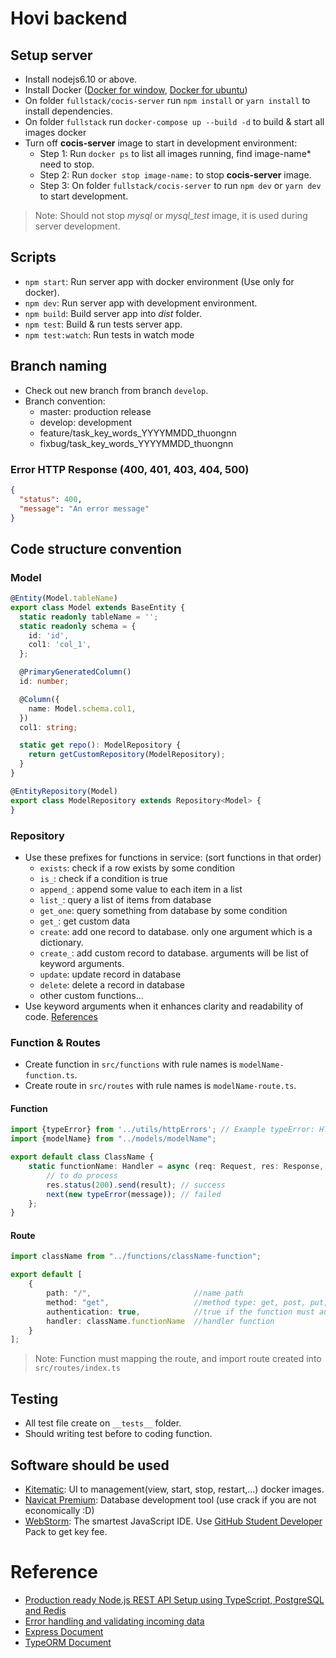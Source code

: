 # Hovi backend

## Setup server
- Install nodejs6.10 or above.
- Install Docker ([Docker for window](https://docs.docker.com/docker-for-windows/), [Docker for ubuntu](https://docs.docker.com/install/linux/docker-ce/ubuntu/))
- On folder `fullstack/cocis-server` run `npm install` or `yarn install` to install dependencies.
- On folder `fullstack` run `docker-compose up --build -d` to build & start all images docker
- Turn off **cocis-server** image to start in development environment:
    - Step 1: Run `docker ps` to list all images running, find image-name* need to stop.
    - Step 2: Run `docker stop image-name:`  to stop **cocis-server** image.
    - Step 3: On folder `fullstack/cocis-server` to run `npm dev` or `yarn dev` to start development.
> Note: Should not stop *mysql* or *mysql_test* image, it is used during server development.

## Scripts
- `npm start`: Run server app with docker environment (Use only for docker).
- `npm dev`: Run server app with development environment.
- `npm build`: Build server app into *dist* folder.
- `npm test`: Build & run tests server app.
- `npm test:watch`: Run tests in watch mode

## Branch naming
- Check out new branch from branch `develop`.
- Branch convention:
    - master: production release
    - develop: development
    - feature/task_key_words_YYYYMMDD_thuongnn
    - fixbug/task_key_words_YYYYMMDD_thuongnn

### Error HTTP Response (400, 401, 403, 404, 500)
```json
{
  "status": 400,
  "message": "An error message"
}
```

## Code structure convention

### Model
```ts
@Entity(Model.tableName)
export class Model extends BaseEntity {
  static readonly tableName = '';
  static readonly schema = {
    id: 'id',
    col1: 'col_1',
  };

  @PrimaryGeneratedColumn()
  id: number;

  @Column({
    name: Model.schema.col1,
  })
  col1: string;

  static get repo(): ModelRepository {
    return getCustomRepository(ModelRepository);
  }
}

@EntityRepository(Model)
export class ModelRepository extends Repository<Model> {
}
```

### Repository
- Use these prefixes for functions in service: (sort functions in that order)
    * `exists`: check if a row exists by some condition
    * `is_`: check if a condition is true
    * `append_`: append some value to each item in a list
    * `list_`: query a list of items from database
    * `get_one`: query something from database by some condition
    * `get_`: get custom data
    * `create`: add one record to database. only one argument which is a dictionary.
    * `create_`: add custom record to database. arguments will be list of keyword arguments.
    * `update`: update record in database
    * `delete`: delete a record in database
    * other custom functions...
- Use keyword arguments when it enhances clarity and readability of code. [References](https://stackoverflow.com/questions/7041752/any-reason-not-to-always-use-keyword-arguments)

### Function & Routes
- Create function in `src/functions` with rule names is `modelName-function.ts`.
- Create route in `src/routes` with rule names is `modelName-route.ts`.

#### Function
```ts
import {typeError} from '../utils/httpErrors'; // Example typeError: HTTP400Error, HTTP401Error,...
import {modelName} from "../models/modelName";

export default class ClassName {
    static functionName: Handler = async (req: Request, res: Response, next: NextFunction) => {
        // to do process
        res.status(200).send(result); // success
        next(new typeError(message)); // failed
    };
}
```

#### Route
```ts
import className from "../functions/className-function";

export default [
    {
        path: "/",                       //name path
        method: "get",                   //method type: get, post, put, delete
        authentication: true,            //true if the function must authenticate the user
        handler: className.functionName  //handler function
    }
];
```
> Note: Function must mapping the route, and import route created into `src/routes/index.ts`

## Testing
- All test file create on `__tests__` folder.
- Should writing test before to coding function.

## Software should be used
- [Kitematic](https://kitematic.com/): UI to management(view, start, stop, restart,...) docker images.
- [Navicat Premium](https://downmienphi.com/windows/download-navicat-premium.688.html): Database development tool (use crack if you are not economically :D)
- [WebStorm](https://www.jetbrains.com/webstorm/): The smartest JavaScript IDE. Use [GitHub Student Developer](https://education.github.com/pack) Pack to get key fee.

# Reference
- [Production ready Node.js REST API Setup using TypeScript, PostgreSQL and Redis](https://itnext.io/production-ready-node-js-rest-apis-setup-using-typescript-postgresql-and-redis-a9525871407)
- [Error handling and validating incoming data](https://wanago.io/2018/12/17/typescript-express-error-handling-validation/)
- [Express Document](https://expressjs.com/en/api.html#express)
- [TypeORM Document](https://typeorm.io/)
